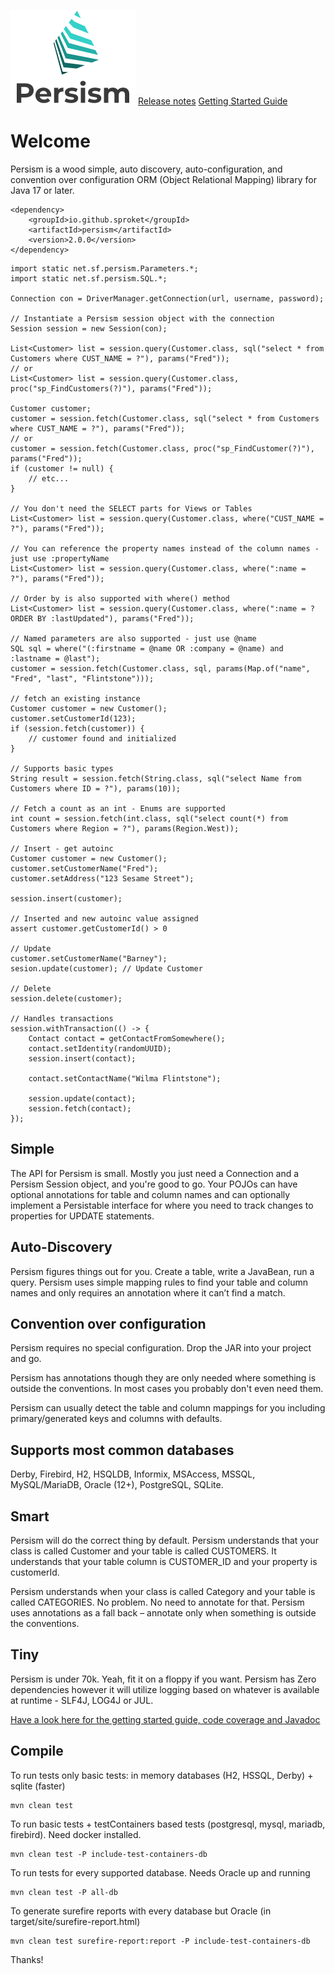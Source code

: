 ![](logo1.png) [Release notes](release-notes.md) [Getting Started Guide](https://sproket.github.io/Persism/manual2.html)

# Welcome

Persism is a wood simple, auto discovery, auto-configuration, and convention
over configuration ORM (Object Relational Mapping) library for Java 17 or later.

```
<dependency>
    <groupId>io.github.sproket</groupId>
    <artifactId>persism</artifactId>
    <version>2.0.0</version>
</dependency>
```
```
import static net.sf.persism.Parameters.*;
import static net.sf.persism.SQL.*;

Connection con = DriverManager.getConnection(url, username, password);

// Instantiate a Persism session object with the connection
Session session = new Session(con);

List<Customer> list = session.query(Customer.class, sql("select * from Customers where CUST_NAME = ?"), params("Fred"));
// or
List<Customer> list = session.query(Customer.class, proc("sp_FindCustomers(?)"), params("Fred"));

Customer customer;
customer = session.fetch(Customer.class, sql("select * from Customers where CUST_NAME = ?"), params("Fred"));
// or   
customer = session.fetch(Customer.class, proc("sp_FindCustomer(?)"), params("Fred"));
if (customer != null) {
    // etc...
}

// You don't need the SELECT parts for Views or Tables
List<Customer> list = session.query(Customer.class, where("CUST_NAME = ?"), params("Fred"));

// You can reference the property names instead of the column names - just use :propertyName 
List<Customer> list = session.query(Customer.class, where(":name = ?"), params("Fred"));

// Order by is also supported with where() method
List<Customer> list = session.query(Customer.class, where(":name = ? ORDER BY :lastUpdated"), params("Fred"));

// Named parameters are also supported - just use @name
SQL sql = where("(:firstname = @name OR :company = @name) and :lastname = @last");
customer = session.fetch(Customer.class, sql, params(Map.of("name", "Fred", "last", "Flintstone")));

// fetch an existing instance
Customer customer = new Customer();
customer.setCustomerId(123);
if (session.fetch(customer)) {
    // customer found and initialized
} 

// Supports basic types
String result = session.fetch(String.class, sql("select Name from Customers where ID = ?"), params(10));

// Fetch a count as an int - Enums are supported 
int count = session.fetch(int.class, sql("select count(*) from Customers where Region = ?"), params(Region.West));

// Insert - get autoinc
Customer customer = new Customer();
customer.setCustomerName("Fred");
customer.setAddress("123 Sesame Street");

session.insert(customer); 

// Inserted and new autoinc value assigned 
assert customer.getCustomerId() > 0

// Update
customer.setCustomerName("Barney");
sesion.update(customer); // Update Customer   

// Delete
session.delete(customer);

// Handles transactions
session.withTransaction(() -> {
    Contact contact = getContactFromSomewhere();
    contact.setIdentity(randomUUID);
    session.insert(contact);
    
    contact.setContactName("Wilma Flintstone");
    
    session.update(contact);
    session.fetch(contact);
});
```
## Simple

The API for Persism is small. Mostly you just need a Connection and a Persism Session object, and you're good to go.
Your POJOs can have optional annotations for table and column names and can optionally implement a Persistable interface
for where you need to track changes to properties for UPDATE statements.

## Auto-Discovery
Persism figures things out for you. Create a table, write a JavaBean, run a query. Persism uses simple mapping rules to
find your table and column names and only requires an annotation where it can’t find a match.

## Convention over configuration
Persism requires no special configuration. Drop the JAR into your project and go.

Persism has annotations though they are only needed where something is outside the conventions. In most cases
you probably don't even need them.

Persism can usually detect the table and column mappings for you including primary/generated keys and columns
with defaults.

## Supports most common databases
Derby, Firebird, H2, HSQLDB, Informix, MSAccess, MSSQL, MySQL/MariaDB, Oracle (12+), PostgreSQL, SQLite.

## Smart
Persism will do the correct thing by default. Persism understands that your class is called Customer and your table
is called CUSTOMERS. It understands that your table column is CUSTOMER_ID and your property is customerId.

Persism understands when your class is called Category and your table is called CATEGORIES.
No problem. No need to annotate for that. Persism uses annotations as a fall back – annotate only when
something is outside the conventions.

## Tiny
Persism is under 70k. Yeah, fit it on a floppy if you want. Persism has Zero dependencies however it will
utilize logging based on whatever is available at runtime - SLF4J, LOG4J or JUL.

[Have a look here for the getting started guide, code coverage and Javadoc](https://sproket.github.io/Persism/)

## Compile

To run tests only basic tests: in memory databases (H2, HSSQL, Derby) + sqlite (faster)

    mvn clean test

To run basic tests + testContainers based tests (postgresql, mysql, mariadb, firebird). Need docker installed.

    mvn clean test -P include-test-containers-db

To run tests for every supported database. Needs Oracle up and running

    mvn clean test -P all-db

To generate surefire reports with every database but Oracle  (in target/site/surefire-report.html)

    mvn clean test surefire-report:report -P include-test-containers-db

Thanks!

